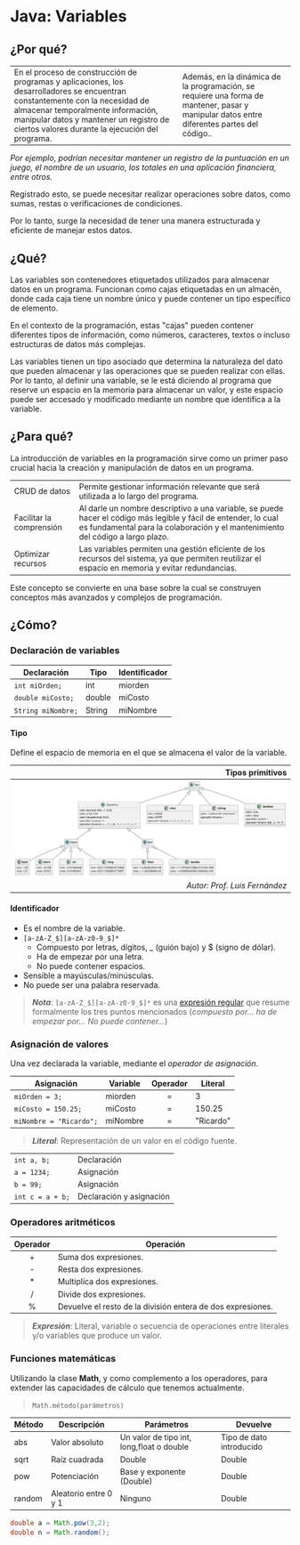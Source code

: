 # Java: Variables

## ¿Por qué?

|||
|-|-|
En el proceso de construcción de programas y aplicaciones, los desarrolladores se encuentran constantemente con la necesidad de almacenar temporalmente información, manipular datos y mantener un registro de ciertos valores durante la ejecución del programa.|Además, en la dinámica de la programación, se requiere una forma de mantener, pasar y manipular datos entre diferentes partes del código..

*Por ejemplo, podrían necesitar mantener un registro de la puntuación en un juego, el nombre de un usuario, los totales en una aplicación financiera, entre otros.*

Registrado esto, se puede necesitar realizar operaciones sobre datos, como sumas, restas o verificaciones de condiciones.

Por lo tanto, surge la necesidad de tener una manera estructurada y eficiente de manejar estos datos.

## ¿Qué?

Las variables son contenedores etiquetados utilizados para almacenar datos en un programa. Funcionan como cajas etiquetadas en un almacén, donde cada caja tiene un nombre único y puede contener un tipo específico de elemento. 

En el contexto de la programación, estas "cajas" pueden contener diferentes tipos de información, como números, caracteres, textos o incluso estructuras de datos más complejas. 

Las variables tienen un tipo asociado que determina la naturaleza del dato que pueden almacenar y las operaciones que se pueden realizar con ellas. Por lo tanto, al definir una variable, se le está diciendo al programa que reserve un espacio en la memoria para almacenar un valor, y este espacio puede ser accesado y modificado mediante un nombre que identifica a la variable.

## ¿Para qué?

La introducción de variables en la programación sirve como un primer paso crucial hacia la creación y manipulación de datos en un programa. 

| | |
|-|-|
CRUD de datos|Permite gestionar información relevante que será utilizada a lo largo del programa.
Facilitar la comprensión|Al darle un nombre descriptivo a una variable, se puede hacer el código más legible y fácil de entender, lo cual es fundamental para la colaboración y el mantenimiento del código a largo plazo.
Optimizar recursos|Las variables permiten una gestión eficiente de los recursos del sistema, ya que permiten reutilizar el espacio en memoria y evitar redundancias.

Este concepto se convierte en una base sobre la cual se construyen conceptos más avanzados y complejos de programación.

## ¿Cómo?

### Declaración de variables

<div align=center>

|Declaración|Tipo|Identificador|
|-|-|-|
|```int miOrden;```|int|miorden
|```double miCosto;```|double|miCosto
|```String miNombre;```|String|miNombre

</div>

#### Tipo

Define el espacio de memoria en el que se almacena el valor de la variable.

<div align=center>

|Tipos primitivos|
|-:|
|![](/imagenes/modelosUML/tiposPrimitivos.svg)|
|*Autor: Prof. Luis Fernández*

</div>

#### Identificador

- Es el nombre de la variable.
- ```[a-zA-Z_$][a-zA-z0-9_$]*```
  - Compuesto por letras, dígitos, _ (guión bajo) y $ (signo de dólar).
  - Ha de empezar por una letra.
  - No puede contener espacios.
- Sensible a mayúsculas/minúsculas.
- No puede ser una palabra reservada.

> ***Nota***: ```[a-zA-Z_$][a-zA-z0-9_$]*``` es una [expresión regular](/documentos/expresionesRegulares.md) que resume formalmente los tres puntos mencionados (*compuesto por... ha de empezar por... No puede contener...*)

### Asignación de valores

Una vez declarada la variable, mediante el *operador de asignación*.

<div align=center>

|Asignación|Variable|Operador|Literal|
|-|-|:-:|-|
|```miOrden = 3;```|miorden|=|3
|```miCosto = 150.25;```|miCosto|=|150.25
|```miNombre = "Ricardo";```|miNombre|=|"Ricardo"

</div>

> ***Literal***: Representación de un valor en el código fuente.

<div align=center>

|||
|-|-|
```int a, b;```|Declaración
```a = 1234;```|Asignación
```b = 99;```|Asignación
```int c = a + b;```|Declaración y asignación

</div>

### Operadores aritméticos

<div align=center>

|Operador|Operación|
|:-:|-|
+|Suma dos expresiones.
-|Resta dos expresiones.
*|Multiplica dos expresiones.
/|Divide dos expresiones.
%|Devuelve el resto de la división entera de dos expresiones.

</div>

> ***Expresión***: Literal, variable o secuencia de operaciones entre literales y/o variables que produce un valor.

### Funciones matemáticas

Utilizando la clase **Math**, y como complemento a los operadores, para extender las capacidades de cálculo que tenemos actualmente.

> ```Math.método(parámetros)```

<div align=center>

|Método|Descripción|Parámetros|Devuelve
|-|-|-|-
abs|Valor absoluto|Un valor de tipo int, long,float o double|Tipo de dato introducido
sqrt|Raíz cuadrada|Double|Double
pow|Potenciación|Base y exponente (Double)|Double
random|Aleatorio entre 0 y 1|Ninguno|Double

</div>

```java
double a = Math.pow(3,2);
double n = Math.random();
``````
